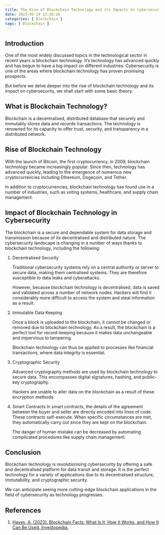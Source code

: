 ```yaml
---
title: The Rise of Blockchain Technology and its Impacts on Cybersecurity
date: 2023-05-14 13:26:16
categories: [ Blockchain ]
tags: [ Blockchain ] 
---
```


## Introduction

One of the most widely discussed topics in the technological sector in recent years is blockchain technology. It’s
technology has advanced quickly and has begun to have a big impact on different industries. Cybersecurity is one of the
areas where blockchain technology has proven promising prospects.

But before we delve deeper into the rise of blockchain technology and its impact on cybersecurity, we shall start with
some basic theory.

## What is Blockchain Technology?

Blockchain is a decentralised, distributed database that securely and immutably stores data and records transactions.
The technology is renowned for its capacity to offer trust, security, and transparency in a distributed network.

## Rise of Blockchain Technology

With the launch of Bitcoin, the first cryptocurrency, in 2009, blockchain technology became increasingly popular. Since
then, technology has advanced quickly, leading to the emergence of numerous new cryptocurrencies including Ethereum,
Dogecoin, and Tether.

In addition to cryptocurrencies, blockchain technology has found use in a number of industries, such as voting systems,
healthcare, and supply chain management.

## Impact of Blockchain Technology in Cybersecurity

The blockchain is a secure and dependable system for data storage and transmission because of its decentralised and
distributed nature. The cybersecurity landscape is changing in a number of ways thanks to blockchain technology,
including the following:

1. Decentralised Security

   Traditional cybersecurity systems rely on a central authority or server to secure data, making them centralised
   systems. They are therefore susceptible to data leaks and cyberattacks.

   However, because blockchain technology is decentralised, data is saved and validated across a number of network
   nodes. Hackers will find it considerably more difficult to access the system and steal information as a result.

2. Immutable Data Keeping

   Once a block is uploaded to the blockchain, it cannot be changed or removed due to blockchain technology. As a
   result, the blockchain is a perfect tool for record-keeping because it makes data unchangeable and impervious to
   tampering.

   Blockchain technology can thus be applied to processes like financial transactions, where data integrity is
   essential.

3. Cryptographic Security

   Advanced cryptography methods are used by blockchain technology to secure data. This encompasses digital signatures,
   hashing, and public-key cryptography.

   Hackers are unable to alter data on the blockchain as a result of these encryption methods.

4. Smart Contracts
   In smart contracts, the details of the agreement between the buyer and seller are directly encoded into lines of
   code. These contracts self-execute. When specific circumstances are met, they automatically carry out since they are
   kept on the blockchain.

   The danger of human mistake can be decreased by automating complicated procedures like supply chain management.

## Conclusion

Blockchain technology is revolutionising cybersecurity by offering a safe and decentralised platform for data transit
and storage. It is the perfect technology for a variety of applications due to its decentralised structure,
immutability, and cryptographic security.

We can anticipate seeing more cutting-edge blockchain applications in the field of cybersecurity as technology
progresses.

## References

1. [Hayes, A. (2023). Blockchain Facts: What Is It, How It Works, and How It Can Be Used. Investopedia.](https://www.investopedia.com/terms/b/blockchain.asp)
